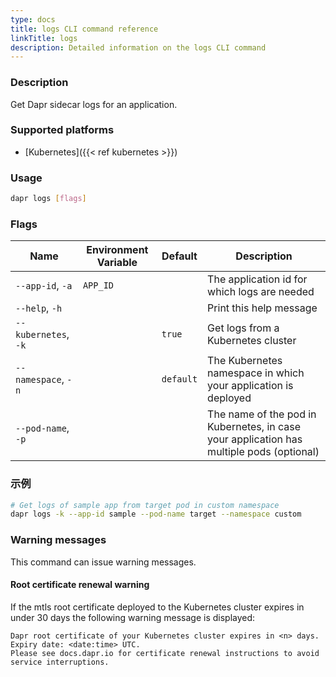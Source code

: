 ```yaml
---
type: docs
title: logs CLI command reference
linkTitle: logs
description: Detailed information on the logs CLI command
---
```


### Description

Get Dapr sidecar logs for an application.

### Supported platforms

- [Kubernetes]({{< ref kubernetes >}})

### Usage

```bash
dapr logs [flags]
```

### Flags

| Name                 | Environment Variable | Default   | Description                                                                                                 |
| -------------------- | -------------------- | --------- | ----------------------------------------------------------------------------------------------------------- |
| `--app-id`, `-a`     | `APP_ID`             |           | The application id for which logs are needed                                                                |
| `--help`, `-h`       |                      |           | Print this help message                                                                                     |
| `--kubernetes`, `-k` |                      | `true`    | Get logs from a Kubernetes cluster                                                                          |
| `--namespace`, `-n`  |                      | `default` | The Kubernetes namespace in which your application is deployed                                              |
| `--pod-name`, `-p`   |                      |           | The name of the pod in Kubernetes, in case your application has multiple pods (optional) |

### 示例

```bash
# Get logs of sample app from target pod in custom namespace
dapr logs -k --app-id sample --pod-name target --namespace custom
```

### Warning messages

This command can issue warning messages.

#### Root certificate renewal warning

If the mtls root certificate deployed to the Kubernetes cluster expires in under 30 days the following warning message is displayed:

```
Dapr root certificate of your Kubernetes cluster expires in <n> days. Expiry date: <date:time> UTC. 
Please see docs.dapr.io for certificate renewal instructions to avoid service interruptions.
```
